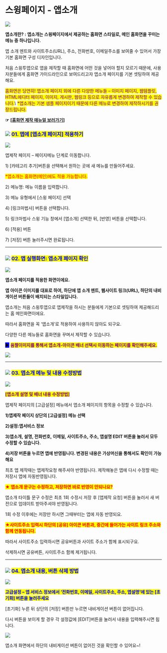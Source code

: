 # 스윙페이지 - 앱소개

![](https://wp.swing2app.co.kr/wp-content/uploads/2019/06/%EC%95%B1%EC%86%8C%EA%B0%9C1%EC%A0%9C%EB%AA%A9.png)

**앱소개란?  : 앱소개는 스윙페이지에서 제공하는 홈화면 스타일로, 메인 홈화면을 꾸미는 메뉴 중 하나입니다.**

앱 소개 멘트와 사이트주소(URL), 주소, 전화번호, 이메일주소를 보여줄 수 있어서 가장 기본 홈화면 구성 디자인입니다.

처음 스윙투앱으로 앱을 제작할 때 홈화면에 어떤 것을 넣어야 할지 모르기 때문에, 사용자분들에게 홈화면 가이드라인으로 보여드리고자 앱소개 페이지를 기본 셋팅하여 제공해요.

<mark style="color:purple;">홈화면은 당연히!  앱소개 페이지 외에 다른 다양한 메뉴들 – 이미지 페이지, 웹템플릿, HTML에디터 페이지, 이미지, 게시판, 웹링크 등으로 자유롭게 변경하여 제작할 수 있습니다.</mark>\ <mark style="color:purple;">\*앱소개는 기본 샘플 페이지이기 때문에 다른 메뉴로 변경하여 제작하시기를 권장드립니다.</mark>

**☞** [**\[홈화면 제작 매뉴얼 보러가기\]**](home-menu.md)



### ![](https://wp.swing2app.co.kr/wp-content/uploads/2020/04/%EB%8B%A8%EB%9D%BD1-1.png) <mark style="color:blue;">**01.  앱에 \[앱소개 페이지] 적용하기**</mark>

![](https://wp.swing2app.co.kr/wp-content/uploads/2019/06/%EC%95%B1%EC%86%8C%EA%B0%9CNEW1.png)

앱제작 페이지 – 페이지메뉴 단계로 이동합니다.

1\) \[카테고리 추가]버튼을 선택해서 원하는 곳에 새 메뉴를 만들어주세요.

<mark style="color:red;">\*앱소개는 홈화면(메인)에도 적용 가능합니다.</mark>

2\) 메뉴명: 메뉴 이름을 입력합니다.

3\) 메뉴 유형에서 \[스윙 페이지] 선택

4\) \[링크마법사] 버튼을 선택합니다.

5\) 링크마법사 스윙 기능 창에서 \[앱소개] 선택한 뒤,  \[반영] 버튼을 선택합니다.&#x20;

6\) \[적용] 버튼

7\) \[저장] 버튼 눌러주시면 완료됩니다.

***

### ![](https://wp.swing2app.co.kr/wp-content/uploads/2020/04/%EB%8B%A8%EB%9D%BD1-1.png) <mark style="color:blue;">**02. 앱 실행화면: 앱소개 페이지 확인**</mark>

![](https://wp.swing2app.co.kr/wp-content/uploads/2019/06/%EC%8A%A4%EC%9C%99%ED%8E%98%EC%9D%B4%EC%A7%80-%EC%95%B1%EC%86%8C%EA%B0%9C2.png)

**앱소개 페이지를 적용한 화면이에요.**

**앱 아이콘 이미지를 대표로 하여, 하단에 앱 소개 멘트, 웹사이트 링크(URL), 하단의 내비게이션 버튼들이 배치되는 스타일입니다.**

앱소개는 처음 스윙투앱으로 앱제작을 하시는 분들에게 기본으로 셋팅하여 제공해드리는 홈 메인화면이에요.

따라서 홈화면을 꼭 ‘앱소개’로 적용하여 사용하지 않아도 되구요.

다양한 다른 메뉴들로 홈화면을 꾸며서 제작할 수 있습니다.



<mark style="background-color:blue;">▶</mark> <mark style="color:purple;">**움짤이미지를 통해서 앱소개-아이콘 배너 선택시 이동하는 페이지를 확인해주세요.**</mark>

![](https://wp.swing2app.co.kr/wp-content/uploads/2018/09/%EB%85%B9%ED%99%94\_2020\_06\_02\_16\_18\_41\_940.gif)

***

### ![](https://wp.swing2app.co.kr/wp-content/uploads/2020/04/%EB%8B%A8%EB%9D%BD1-1.png) <mark style="color:blue;">**03. 앱소개 메뉴 및 내용 수정방법**</mark> &#x20;

![](https://wp.swing2app.co.kr/wp-content/uploads/2019/06/%EA%B3%A0%EA%B8%89%EC%84%A4%EC%A0%95new1-1.png)

<mark style="color:purple;">**\[앱소개 설명 및 배너 내용 수정방법]**</mark>

앱제작 페이지의 \[고급설정] 메뉴에서 앱소개 페이지의 항목을 수정할 수 있습니다.

**1)앱제작 페이지 상단의 \[고급설정] 메뉴 선택**

**2)설정:앱서비스 정보**

**3)앱소개, 설명, 전화번호, 이메일, 사이트주소, 주소, 앱설명 EDIT 버튼을 눌러서 모두 수정할 수 있습니다.**

**4)저장 버튼을 누르면 앱에 반영됩니다. 변경된 내용은 가상머신을 통해서도 확인이 가능해요**

최초 앱 제작때는 앱제작요청 해주셔야 반영됩니다. 제작해놓은 앱에 다시 수정할 때는 저장시 앱에 자동반영됩니다.



<mark style="color:red;">**★ 앱소개 문구는 수정하고, 저장하면 바로 반영이 안되나요?**</mark>

앱소개 타이틀 문구 수정은 최초 1회 수정시 저장 후 \[앱제작 요청] 버튼을 눌러서 새 버전으로 업데이트 받아주셔야 반영됩니다.

1회 수정 이후에는 저장만 하시면 그때부터는 앱에 자동 반영되요.



<mark style="color:red;">**★사이트주소 입력시 하단의 \[공유] 아이콘 버튼과, 중간에 들어가는 사이트 링크 주소와 함께 연동됩니다.**</mark>&#x20;

따라서 사이트주소 입력하시면 공유버튼과 사이트 주소가 함께 표시되구요.

삭제하시면 공유버튼, 사이트주소 함께 제거됩니다.

***

### ![](https://wp.swing2app.co.kr/wp-content/uploads/2020/04/%EB%8B%A8%EB%9D%BD1-1.png) <mark style="color:blue;">**04. 앱소개 내용, 버튼 삭제 방법**</mark>&#x20;

![](https://wp.swing2app.co.kr/wp-content/uploads/2019/06/%EA%B3%A0%EA%B8%89%EC%84%A4%EC%A0%95new2-1.png)

<mark style="color:blue;">**고급설정 – 앱 서비스 정보에서 ‘전화번호, 이메일, 사이트주소, 주소, 앱설명’에 있는 \[초기화] 버튼을 눌러주세요**</mark>

\[초기화] 누른 뒤 상단의 \[저장] 버튼만 누르면 내비게이션 버튼이 없어집니다.

다시 버튼을 보이게 할 경우 각 설정값에 \[EDIT]버튼을 눌러서 내용을 입력해주시면 됩니다.

![](https://wp.swing2app.co.kr/wp-content/uploads/2019/06/%EB%82%B4%EB%B9%84%EA%B2%8C%EC%9D%B4%EC%85%98%EB%B2%84%ED%8A%BC\_%EC%A0%9C%EA%B1%B0.png)

앱소개 화면에서 하단의 내비게이션 버튼이 없어진 것을 확인할 수 있어요\~!
